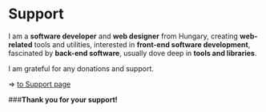 Support
=======

I am a __software developer__ and __web designer__ from Hungary, creating __web-related__ tools and utilities, interested in __front-end software development__, fascinated by __back-end software__, usually dove deep in __tools and libraries__.

I am grateful for any donations and support.

=> [to Support page](http://richard-kng.github.io/support)

###__Thank you for your support!__
